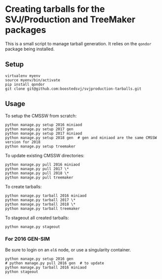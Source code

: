 # Creating tarballs for the SVJ/Production and TreeMaker packages

This is a small script to manage tarball generation. It relies on the `qondor` package being installed.

## Setup

```
virtualenv myenv
source myenv/bin/activate
pip install qondor
git clone git@github.com:boostedsvj/svjproduction-tarballs.git
```

## Usage

To setup the CMSSW from scratch:

```
python manage.py setup 2016 miniaod
python manage.py setup 2017 gen
python manage.py setup 2017 miniaod
python manage.py setup 2018 gen  # gen and miniaod are the same CMSSW version for 2018
python manage.py setup treemaker
```

To update existing CMSSW directories:

```
python manage.py pull 2016 miniaod
python manage.py pull 2017 \*
python manage.py pull 2018 \*
python manage.py pull treemaker
```

To create tarballs:

```
python manage.py tarball 2016 miniaod
python manage.py tarball 2017 \*
python manage.py tarball 2018 \*
python manage.py tarball treemaker
```

To stageout all created tarballs:

```
python manage.py stageout
```

### For 2016 GEN-SIM

Be sure to login on an `el6` node, or use a singularity container.

```
python manage.py setup 2016 gen
# python manage.py pull 2016 gen  # to update
python manage.py tarball 2016 miniaod
python stageout
```

